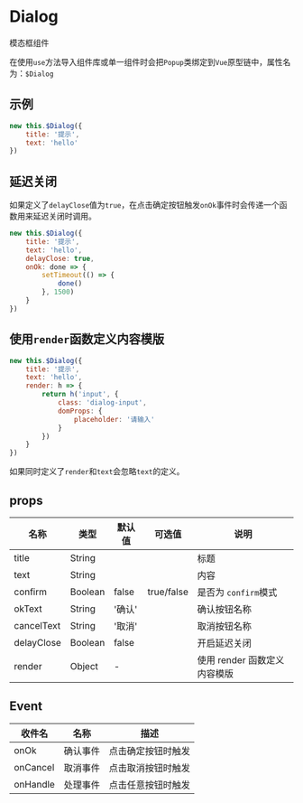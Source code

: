 # Dialog

模态框组件

在使用`use`方法导入组件库或单一组件时会把`Popup`类绑定到`Vue`原型链中，属性名为：`$Dialog`

## 示例

```javascript
new this.$Dialog({
	title: '提示',
	text: 'hello'
})
```

## 延迟关闭

如果定义了`delayClose`值为`true`，在点击确定按钮触发`onOk`事件时会传递一个函数用来延迟关闭时调用。

```javascript
new this.$Dialog({
	title: '提示',
	text: 'hello',
	delayClose: true,
	onOk: done => {
		setTimeout(() => {
			done()
		}, 1500)
	}
})
```

## 使用`render`函数定义内容模版

```javascript
new this.$Dialog({
	title: '提示',
	text: 'hello',
	render: h => {
		return h('input', {
			class: 'dialog-input',
			domProps: {
				placeholder: '请输入'
			}
		})
	}
})
```

如果同时定义了`render`和`text`会忽略`text`的定义。

## props

| 名称       | 类型    | 默认值 | 可选值     | 说明                         |
| ---------- | ------- | ------ | ---------- | ---------------------------- |
| title      | String  |        |            | 标题                         |
| text       | String  |        |            | 内容                         |
| confirm    | Boolean | false  | true/false | 是否为 `confirm`模式         |
| okText     | String  | '确认' |            | 确认按钮名称                 |
| cancelText | String  | '取消' |            | 取消按钮名称                 |
| delayClose | Boolean | false  |            | 开启延迟关闭                 |
| render     | Object  | -      |            | 使用 render 函数定义内容模版 |

## Event

| 收件名   | 名称     | 描述               |
| -------- | -------- | ------------------ |
| onOk     | 确认事件 | 点击确定按钮时触发 |
| onCancel | 取消事件 | 点击取消按钮时触发 |
| onHandle | 处理事件 | 点击任意按钮时触发 |
